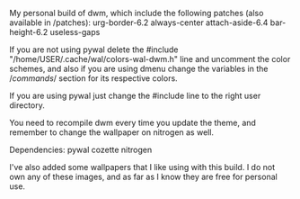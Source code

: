 My personal build of dwm, which include the following patches (also available in /patches):
urg-border-6.2 always-center attach-aside-6.4 bar-height-6.2 useless-gaps

If you are not using pywal delete the #include "/home/USER/.cache/wal/colors-wal-dwm.h" line and uncomment the color schemes, and also if you are using dmenu change the variables in the /*commands*/ section for its respective colors.

If you are using pywal just change the #include line to the right user directory.

You need to recompile dwm every time you update the theme, and remember to change the wallpaper on nitrogen as well.

Dependencies: 
pywal cozette nitrogen

I've also added some wallpapers that I like using with this build. I do not own any of these images, and as far as I know they are free for personal use.

